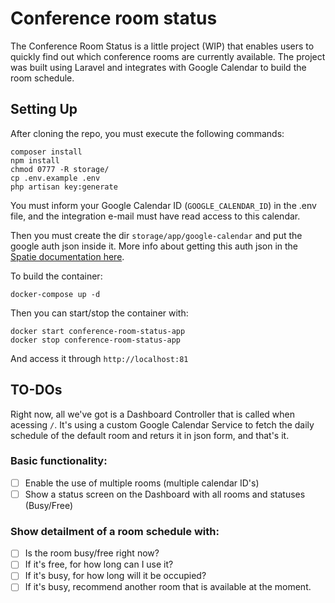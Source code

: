 # Conference room status

The Conference Room Status is a little project (WIP) that enables users to quickly find out which conference rooms are currently available. The project was built using Laravel and integrates with Google Calendar to build the room schedule.

## Setting Up

After cloning the repo, you must execute the following commands:

    composer install
    npm install
    chmod 0777 -R storage/
    cp .env.example .env
    php artisan key:generate

You must inform your Google Calendar ID (`GOOGLE_CALENDAR_ID`) in the .env file, and the integration e-mail must have read access to this calendar.

Then you must create the dir `storage/app/google-calendar` and put the google auth json inside it. More info about getting this auth json in the [Spatie documentation here](https://github.com/spatie/laravel-google-calendar#how-to-obtain-the-credentials-to-communicate-with-google-calendar).

To build the container:

    docker-compose up -d

Then you can start/stop the container with:

    docker start conference-room-status-app
    docker stop conference-room-status-app

And access it through `http://localhost:81`

## TO-DOs

Right now, all we've got is a Dashboard Controller that is called when acessing `/`. It's using a custom Google Calendar Service to fetch the daily schedule of the default room and returs it in json form, and that's it.

### Basic functionality:

- [ ] Enable the use of multiple rooms (multiple calendar ID's)
- [ ] Show a status screen on the Dashboard with all rooms and statuses (Busy/Free)

### Show detailment of a room schedule with:

- [ ] Is the room busy/free right now?
- [ ] If it's free, for how long can I use it?
- [ ] If it's busy, for how long will it be occupied?
- [ ] If it's busy, recommend another room that is available at the moment.
